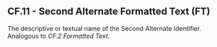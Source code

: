 ## CF.11 - Second Alternate Formatted Text (FT)

The descriptive or textual name of the Second Alternate Identifier. Analogous to _CF.2 Formatted Text_.
